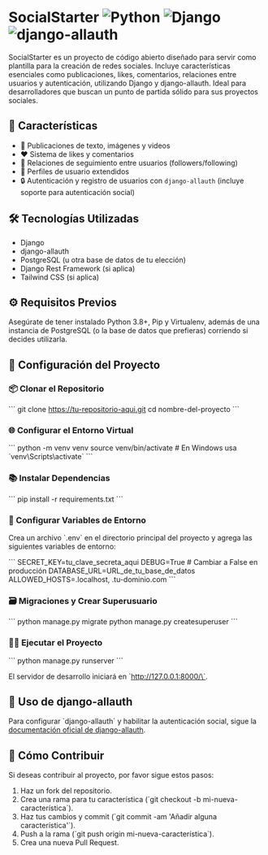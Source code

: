 
# SocialStarter ![Python](https://img.shields.io/badge/Python-3.8%2B-blue) ![Django](https://img.shields.io/badge/Django-3.2-green) ![django-allauth](https://img.shields.io/badge/django--allauth-0.45-orange)


SocialStarter es un proyecto de código abierto diseñado para servir como plantilla
para la creación de redes sociales. Incluye características esenciales como publicaciones,
likes, comentarios, relaciones entre usuarios y autenticación, utilizando Django y django-allauth.
Ideal para desarrolladores que buscan un punto de partida sólido para sus proyectos sociales.


## 🌟 Características

- 📝 Publicaciones de texto, imágenes y videos
- ❤️ Sistema de likes y comentarios
- 👥 Relaciones de seguimiento entre usuarios (followers/following)
- 🚀 Perfiles de usuario extendidos
- 🔒 Autenticación y registro de usuarios con `django-allauth` (incluye soporte para autenticación social)

## 🛠 Tecnologías Utilizadas

- Django
- django-allauth
- PostgreSQL (u otra base de datos de tu elección)
- Django Rest Framework (si aplica)
- Tailwind CSS (si aplica)

## ⚙️ Requisitos Previos

Asegúrate de tener instalado Python 3.8+, Pip y Virtualenv, además de una instancia de PostgreSQL (o la base de datos que prefieras) corriendo si decides utilizarla.

## 🚀 Configuración del Proyecto

### 📦 Clonar el Repositorio

\`\`\`
git clone https://tu-repositorio-aqui.git
cd nombre-del-proyecto
\`\`\`

### 🌐 Configurar el Entorno Virtual

\`\`\`
python -m venv venv
source venv/bin/activate  # En Windows usa \`venv\Scripts\activate\`
\`\`\`

### 📚 Instalar Dependencias

\`\`\`
pip install -r requirements.txt
\`\`\`

### 🔑 Configurar Variables de Entorno

Crea un archivo \`.env\` en el directorio principal del proyecto y agrega las siguientes variables de entorno:

\`\`\`
SECRET_KEY=tu_clave_secreta_aqui
DEBUG=True  # Cambiar a False en producción
DATABASE_URL=URL_de_tu_base_de_datos
ALLOWED_HOSTS=.localhost, .tu-dominio.com
\`\`\`

### 🗃 Migraciones y Crear Superusuario

\`\`\`
python manage.py migrate
python manage.py createsuperuser
\`\`\`

### 🏃‍♂️ Ejecutar el Proyecto

\`\`\`
python manage.py runserver
\`\`\`

El servidor de desarrollo iniciará en \`http://127.0.0.1:8000/\`.

## 🔐 Uso de django-allauth

Para configurar \`django-allauth\` y habilitar la autenticación social, sigue la [documentación oficial de django-allauth](https://django-allauth.readthedocs.io/).

## 🤝 Cómo Contribuir

Si deseas contribuir al proyecto, por favor sigue estos pasos:

1. Haz un fork del repositorio.
2. Crea una rama para tu característica (\`git checkout -b mi-nueva-característica\`).
3. Haz tus cambios y commit (\`git commit -am 'Añadir alguna característica'\`).
4. Push a la rama (\`git push origin mi-nueva-característica\`).
5. Crea una nueva Pull Request.


